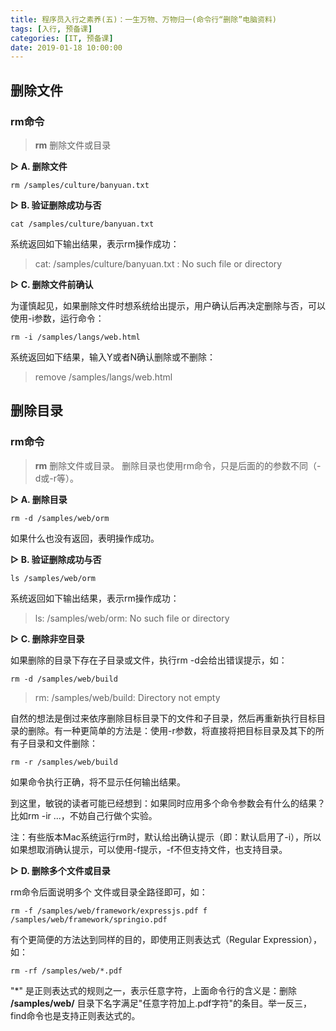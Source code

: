```yaml
---
title: 程序员入行之素养(五)：一生万物、万物归一(命令行“删除”电脑资料)
tags: [入行, 预备课]
categories: [IT, 预备课]
date: 2019-01-18 10:00:00
---
```


## 删除文件
### **rm**命令
>**rm** 删除文件或目录

**▷ A. 删除文件**

```
rm /samples/culture/banyuan.txt 
```

**▷ B. 验证删除成功与否**

```
cat /samples/culture/banyuan.txt 
```
系统返回如下输出结果，表示rm操作成功：  
>cat: /samples/culture/banyuan.txt : No such file or directory

**▷ C. 删除文件前确认**

为谨慎起见，如果删除文件时想系统给出提示，用户确认后再决定删除与否，可以使用-i参数，运行命令：
```
rm -i /samples/langs/web.html
```
系统返回如下结果，输入Y或者N确认删除或不删除：
>remove /samples/langs/web.html

## 删除目录
### **rm**命令
>**rm** 删除文件或目录。 删除目录也使用rm命令，只是后面的的参数不同（-d或-r等）。

**▷ A. 删除目录**

```
rm -d /samples/web/orm
```
如果什么也没有返回，表明操作成功。

**▷ B. 验证删除成功与否**

```
ls /samples/web/orm
```
系统返回如下输出结果，表示rm操作成功：
>ls: /samples/web/orm: No such file or directory

**▷ C. 删除非空目录**

如果删除的目录下存在子目录或文件，执行rm -d会给出错误提示，如：
```
rm -d /samples/web/build
```  

>rm: /samples/web/build: Directory not empty

自然的想法是倒过来依序删除目标目录下的文件和子目录，然后再重新执行目标目录的删除。有一种更简单的方法是：使用-r参数，将直接将把目标目录及其下的所有子目录和文件删除：
```
rm -r /samples/web/build
```
如果命令执行正确，将不显示任何输出结果。

到这里，敏锐的读者可能已经想到：如果同时应用多个命令参数会有什么的结果？比如rm -ir ...，不妨自己行做个实验。

注：有些版本Mac系统运行rm时，默认给出确认提示（即：默认启用了-i），所以如果想取消确认提示，可以使用-f提示，-f不但支持文件，也支持目录。

**▷ D. 删除多个文件或目录**

rm命令后面说明多个 文件或目录全路径即可，如：
```
rm -f /samples/web/framework/expressjs.pdf f /samples/web/framework/springio.pdf
```

有个更简便的方法达到同样的目的，即使用正则表达式（Regular Expression），如：
```
rm -rf /samples/web/*.pdf
```
"*" 是正则表达式的规则之一，表示任意字符，上面命令行的含义是：删除 **/samples/web/** 目录下名字满足"任意字符加上.pdf字符"的条目。举一反三，find命令也是支持正则表达式的。
